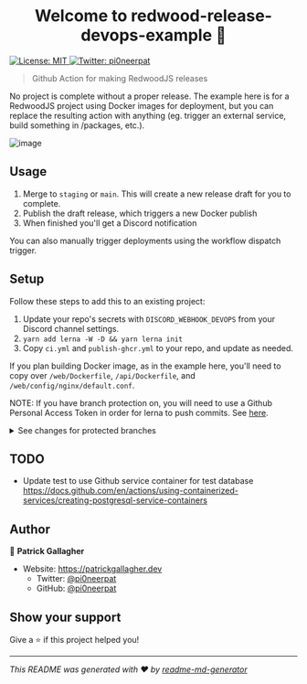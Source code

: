 <h1 align="center">Welcome to redwood-release-devops-example 👋</h1>
<p>
  <a href="#" target="_blank">
    <img alt="License: MIT" src="https://img.shields.io/badge/License-MIT-yellow.svg" />
  </a>
  <a href="https://twitter.com/pi0neerpat" target="_blank">
    <img alt="Twitter: pi0neerpat" src="https://img.shields.io/twitter/follow/pi0neerpat.svg?style=social" />
  </a>
</p>

> Github Action for making RedwoodJS releases

No project is complete without a proper release. The example here is for a RedwoodJS project using Docker images for deployment, but you can replace the resulting action with anything (eg. trigger an external service, build something in /packages, etc.).

![image](https://user-images.githubusercontent.com/35622595/158308437-70ac8fd9-1986-48d9-afe3-65da3b3bd03e.png)

## Usage

1. Merge to `staging` or `main`. This will create a new release draft for you to complete.
2. Publish the draft release, which triggers a new Docker publish
3. When finished you'll get a Discord notification

You can also manually trigger deployments using the workflow dispatch trigger.

## Setup

Follow these steps to add this to an existing project:

1. Update your repo's secrets with `DISCORD_WEBHOOK_DEVOPS` from your Discord channel settings.
2. `yarn add lerna -W -D && yarn lerna init`
3. Copy `ci.yml` and `publish-ghcr.yml` to your repo, and update as needed.

If you plan building Docker image, as in the example here, you'll need to copy over `/web/Dockerfile`, `/api/Dockerfile`, and `/web/config/nginx/default.conf`.

NOTE: If you have branch protection on, you will need to use a Github Personal Access Token in order for lerna to push commits. See [here](https://github.com/lerna/lerna/issues/1957#issuecomment-997377227).

<details><summary>See changes for protected branches</summary>

In `ci.yml` you'll need to use a PAT. Also a check is added to skip creating a release when lerna commits the new version.

```yml
create-release-draft:
  name: Create Release Draft
  needs: runCI
  if: needs.runCI.outputs.SKIP_RELEASE == 0
  runs-on: ubuntu-20.04
  steps:
    - name: Checkout
      uses: actions/checkout@v2
      with:
        token: ${{ secrets.PAT_GITHUB }}
    - name: Use Node.js 12.x
      uses: actions/setup-node@v1
      with:
        node-version: 12.x
        registry-url: https://registry.npmjs.org/
    - name: Update version
      id: update_version
      env:
        GH_TOKEN: ${{ secrets.PAT_GITHUB }}
      run: |
```

</details>

## TODO

- Update test to use Github service container for test database https://docs.github.com/en/actions/using-containerized-services/creating-postgresql-service-containers

## Author

👤 **Patrick Gallagher**

- Website: https://patrickgallagher.dev
  - Twitter: [@pi0neerpat](https://twitter.com/pi0neerpat)
  - GitHub: [@pi0neerpat](https://github.com/pi0neerpat)

## Show your support

Give a ⭐️ if this project helped you!

---

_This README was generated with ❤️ by [readme-md-generator](https://github.com/kefranabg/readme-md-generator)_
